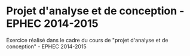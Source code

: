 Projet d'analyse et de conception - EPHEC 2014-2015
===============================

Exercice réalisé dans le cadre du cours de "projet d'analyse et de conception" - EPHEC 2014-2015
